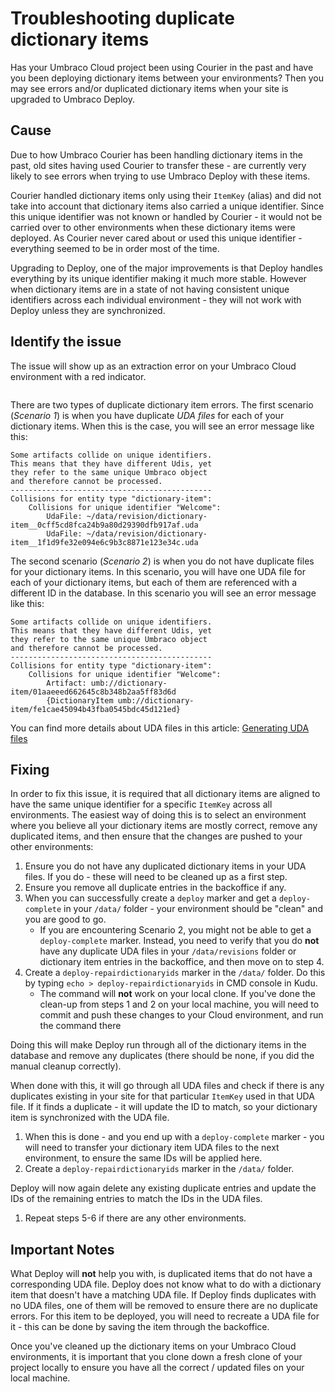 # Troubleshooting duplicate dictionary items

Has your Umbraco Cloud project been using Courier in the past and have you been deploying dictionary items between your environments? Then you may see errors and/or duplicated dictionary items when your site is upgraded to Umbraco Deploy.

## Cause

Due to how Umbraco Courier has been handling dictionary items in the past, old sites having used Courier to transfer these - are currently very likely to see errors when trying to use Umbraco Deploy with these items.

Courier handled dictionary items only using their `ItemKey` (alias) and did not take into account that dictionary items also carried a unique identifier. Since this unique identifier was not known or handled by Courier - it would not be carried over to other environments when these dictionary items were deployed. As Courier never cared about or used this unique identifier - everything seemed to be in order most of the time.

Upgrading to Deploy, one of the major improvements is that Deploy handles everything by its unique identifier making it much more stable. However when dictionary items are in a state of not having consistent unique identifiers across each individual environment - they will not work with Deploy unless they are synchronized.

## Identify the issue

The issue will show up as an extraction error on your Umbraco Cloud environment with a red indicator.

<figure><img src="../../../.gitbook/assets/image (54).png" alt=""><figcaption></figcaption></figure>

There are two types of duplicate dictionary item errors. The first scenario (_Scenario 1_) is when you have duplicate _UDA files_ for each of your dictionary items. When this is the case, you will see an error message like this:

```
Some artifacts collide on unique identifiers.
This means that they have different Udis, yet
they refer to the same unique Umbraco object
and therefore cannot be processed.
---------------------------------------------
Collisions for entity type "dictionary-item":
    Collisions for unique identifier "Welcome":
        UdaFile: ~/data/revision/dictionary-item__0cff5cd8fca24b9a80d29390dfb917af.uda
        UdaFile: ~/data/revision/dictionary-item__1f1d9fe32e094e6c9b3c8871e123e34c.uda
```

The second scenario (_Scenario 2_) is when you do not have duplicate files for your dictionary items. In this scenario, you will have one UDA file for each of your dictionary items, but each of them are referenced with a different ID in the database. In this scenario you will see an error message like this:

```
Some artifacts collide on unique identifiers.
This means that they have different Udis, yet
they refer to the same unique Umbraco object
and therefore cannot be processed.
---------------------------------------------
Collisions for entity type "dictionary-item":
    Collisions for unique identifier "Welcome":
        Artifact: umb://dictionary-item/01aaeeed662645c8b348b2aa5ff83d6d
        {DictionaryItem umb://dictionary-item/fe1cae45094b43fba0545bdc45d121ed}
```

You can find more details about UDA files in this article: [Generating UDA files](../../power-tools/generating-uda-files.md#what-are-uda-files)

## Fixing

In order to fix this issue, it is required that all dictionary items are aligned to have the same unique identifier for a specific `ItemKey` across all environments. The easiest way of doing this is to select an environment where you believe all your dictionary items are mostly correct, remove any duplicated items, and then ensure that the changes are pushed to your other environments:

1. Ensure you do not have any duplicated dictionary items in your UDA files. If you do - these will need to be cleaned up as a first step.
2. Ensure you remove all duplicate entries in the backoffice if any.
3. When you can successfully create a `deploy` marker and get a `deploy-complete` in your `/data/` folder - your environment should be "clean" and you are good to go.
   * If you are encountering Scenario 2, you might not be able to get a `deploy-complete` marker. Instead, you need to verify that you do **not** have any duplicate UDA files in your `/data/revisions` folder or dictionary item entries in the backoffice, and then move on to step 4.
4. Create a `deploy-repairdictionaryids` marker in the `/data/` folder. Do this by typing `echo > deploy-repairdictionaryids` in CMD console in Kudu.
   * The command will **not** work on your local clone. If you've done the clean-up from steps 1 and 2 on your local machine, you will need to commit and push these changes to your Cloud environment, and run the command there

Doing this will make Deploy run through all of the dictionary items in the database and remove any duplicates (there should be none, if you did the manual cleanup correctly).

When done with this, it will go through all UDA files and check if there is any duplicates existing in your site for that particular `ItemKey` used in that UDA file. If it finds a duplicate - it will update the ID to match, so your dictionary item is synchronized with the UDA file.

1. When this is done - and you end up with a `deploy-complete` marker - you will need to transfer your dictionary item UDA files to the next environment, to ensure the same IDs will be applied here.
2. Create a `deploy-repairdictionaryids` marker in the `/data/` folder.

Deploy will now again delete any existing duplicate entries and update the IDs of the remaining entries to match the IDs in the UDA files.

1. Repeat steps 5-6 if there are any other environments.

## Important Notes

What Deploy will **not** help you with, is duplicated items that do not have a corresponding UDA file. Deploy does not know what to do with a dictionary item that doesn't have a matching UDA file. If Deploy finds duplicates with no UDA files, one of them will be removed to ensure there are no duplicate errors. For this item to be deployed, you will need to recreate a UDA file for it - this can be done by saving the item through the backoffice.

Once you've cleaned up the dictionary items on your Umbraco Cloud environments, it is important that you clone down a fresh clone of your project locally to ensure you have all the correct / updated files on your local machine.
